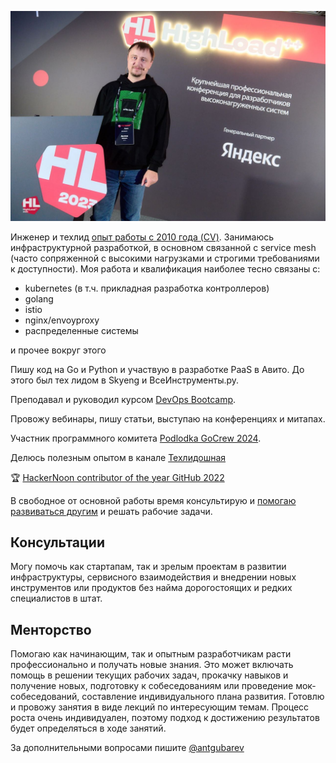 ![hl2023](/ru/hl2023.jpg)

Инженер и техлид [опыт работы c 2010 года (CV)](https://drive.google.com/file/d/1O2KRaw0AKy5mDJxwVaWim1jpYyj9LeVo/view?usp=sharing). Занимаюсь инфраструктурной разработкой, в основном связанной с service mesh (часто сопряженной с высокими нагрузками и строгими требованиями к доступности). Моя работа и квалификация наиболее тесно связаны с:

- kubernetes (в т.ч. прикладная разработка контроллеров)
- golang
- istio
- nginx/envoyproxy
- распределенные системы

и прочее вокруг этого

Пишу код на Go и Python и участвую в разработке PaaS в Авито. До этого был тех лидом в Skyeng и ВсеИнструменты.ру.

Преподавал и руководил курсом [DevOps Bootcamp](https://otus.ru/lessons/devops_bootcamp/). 

Провожу вебинары, пишу статьи, выступаю на конференциях и митапах. 

Участник программного комитета [Podlodka GoCrew 2024](https://podlodka.io/crew).

Делюсь полезным опытом в канале [Техлидошная](https://t.me/devlead)

🏆 [HackerNoon contributor of the year GitHub 2022](https://noonies.hackernoon.com/2022/programming/2022-hackernoon-contributor-of-the-year-github)

В свободное от основной работы время консультирую и [помогаю развиваться другим](https://getmentor.dev/mentor/anton-gubarev-2900) и решать 
рабочие задачи.

## Консультации

Могу помочь как стартапам, так и зрелым проектам в развитии инфраструктуры, сервисного взаимодействия и
внедрении новых инструментов или продуктов без найма дорогостоящих и редких специалистов в штат.

## Менторство

Помогаю как начинающим, так и опытным разработчикам расти профессионально и получать новые знания. 
Это может включать помощь в решении текущих рабочих задач, прокачку навыков и получение новых, подготовку к
собеседованиям или проведение мок-собеседований, составление индивидуального плана развития. Готовлю и провожу занятия 
в виде лекций по интересующим темам. Процесс роста очень индивидуален, поэтому подход к достижению результатов
будет определяться в ходе занятий.

За дополнительными вопросами пишите [@antgubarev](https://t.me/antgubarev)
